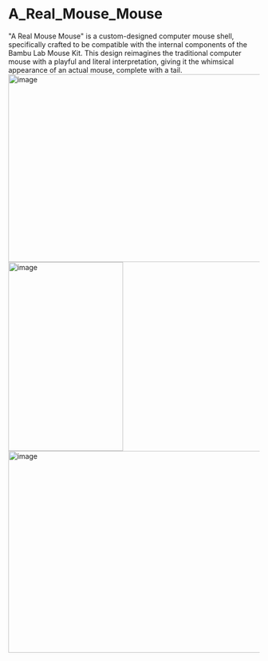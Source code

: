 # A_Real_Mouse_Mouse
"A Real Mouse Mouse" is a custom-designed computer mouse shell, specifically crafted to be compatible with the internal components of the Bambu Lab Mouse Kit. This design reimagines the traditional computer mouse with a playful and literal interpretation, giving it the whimsical appearance of an actual mouse, complete with a tail. 
<img width="780" height="376" alt="image" src="https://github.com/user-attachments/assets/f159bcfe-0e8d-4ce2-a270-936660053b6d" />
<img width="230" height="378" alt="image" src="https://github.com/user-attachments/assets/44c7dcee-12ca-46be-a4b6-f8caa71b23ab" />
<img width="617" height="404" alt="image" src="https://github.com/user-attachments/assets/7bbcb376-7ad0-4043-a2d1-a16cbe5a8781" />
